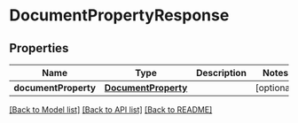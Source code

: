 
# DocumentPropertyResponse


## Properties
Name | Type | Description | Notes
------------ | ------------- | ------------- | -------------
**documentProperty** | [**DocumentProperty**](DocumentProperty.md) |  |  [optional]


[[Back to Model list]](../../README.md#documentation-for-models) [[Back to API list]](../../README.md#documentation-for-api-endpoints) [[Back to README]](../../README.md)


